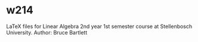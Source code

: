 # w214
LaTeX files for Linear Algebra 2nd year 1st semester course at Stellenbosch University. Author: Bruce Bartlett
